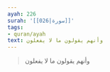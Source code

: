 ```yaml
---
ayah: 226
surah: '[[026|سورة]]'
tags:
- quran/ayah
text: وأنهم يقولون ما لا يفعلون
---
```

> وأنهم يقولون ما لا يفعلون
